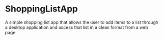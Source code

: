 # ShoppingListApp
A simple shopping list app that allows the user to add items to a list through a desktop application and access that list in a clean format from a web page.
